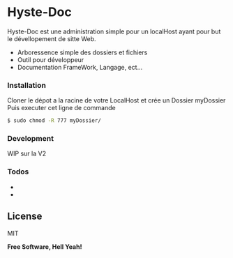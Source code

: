 # Hyste-Doc

Hyste-Doc est une administration simple pour un localHost ayant pour but le dévellopement de sitte Web.

  - Arboressence simple des dossiers et fichiers
  - Outil pour développeur
  - Documentation FrameWork, Langage, ect...

### Installation

Cloner le dépot a la racine de votre LocalHost et crée un Dossier myDossier
Puis executer cet ligne de commande

```sh
$ sudo chmod -R 777 myDossier/
```

### Development

WIP sur la V2


### Todos

 - 
 - 

License
----

MIT


**Free Software, Hell Yeah!**


